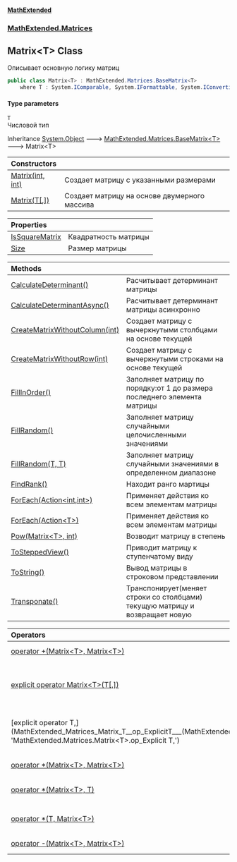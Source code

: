 #### [MathExtended](index.md 'index')
### [MathExtended.Matrices](MathExtended_Matrices.md 'MathExtended.Matrices')
## Matrix&lt;T&gt; Class
Описывает основную логику матриц  
```csharp
public class Matrix<T> : MathExtended.Matrices.BaseMatrix<T>
    where T : System.IComparable, System.IFormattable, System.IConvertible, System.IComparable<T>, System.IEquatable<T>
```
#### Type parameters
<a name='MathExtended_Matrices_Matrix_T__T'></a>
`T`  
Числовой тип
  

Inheritance [System.Object](https://docs.microsoft.com/en-us/dotnet/api/System.Object 'System.Object') &#129106; [MathExtended.Matrices.BaseMatrix&lt;](MathExtended_Matrices_BaseMatrix_T_.md 'MathExtended.Matrices.BaseMatrix&lt;T&gt;')[T](MathExtended_Matrices_Matrix_T_.md#MathExtended_Matrices_Matrix_T__T 'MathExtended.Matrices.Matrix&lt;T&gt;.T')[&gt;](MathExtended_Matrices_BaseMatrix_T_.md 'MathExtended.Matrices.BaseMatrix&lt;T&gt;') &#129106; Matrix&lt;T&gt;  

| Constructors | |
| :--- | :--- |
| [Matrix(int, int)](MathExtended_Matrices_Matrix_T__Matrix(int_int).md 'MathExtended.Matrices.Matrix&lt;T&gt;.Matrix(int, int)') | Создает матрицу с указанными размерами<br/> |
| [Matrix(T[,])](MathExtended_Matrices_Matrix_T__Matrix(T___).md 'MathExtended.Matrices.Matrix&lt;T&gt;.Matrix(T[,])') | Создает матрицу на основе двумерного массива <br/> |

| Properties | |
| :--- | :--- |
| [IsSquareMatrix](MathExtended_Matrices_Matrix_T__IsSquareMatrix.md 'MathExtended.Matrices.Matrix&lt;T&gt;.IsSquareMatrix') | Квадратность матрицы<br/> |
| [Size](MathExtended_Matrices_Matrix_T__Size.md 'MathExtended.Matrices.Matrix&lt;T&gt;.Size') | Размер матрицы<br/> |

| Methods | |
| :--- | :--- |
| [CalculateDeterminant()](MathExtended_Matrices_Matrix_T__CalculateDeterminant().md 'MathExtended.Matrices.Matrix&lt;T&gt;.CalculateDeterminant()') | Расчитывает детерминант матрицы<br/> |
| [CalculateDeterminantAsync()](MathExtended_Matrices_Matrix_T__CalculateDeterminantAsync().md 'MathExtended.Matrices.Matrix&lt;T&gt;.CalculateDeterminantAsync()') | Расчитывает детерминант матрицы асинхронно<br/> |
| [CreateMatrixWithoutColumn(int)](MathExtended_Matrices_Matrix_T__CreateMatrixWithoutColumn(int).md 'MathExtended.Matrices.Matrix&lt;T&gt;.CreateMatrixWithoutColumn(int)') | Создает матрицу с вычеркнутыми столбцами на основе текущей<br/> |
| [CreateMatrixWithoutRow(int)](MathExtended_Matrices_Matrix_T__CreateMatrixWithoutRow(int).md 'MathExtended.Matrices.Matrix&lt;T&gt;.CreateMatrixWithoutRow(int)') | Создает матрицу с вычеркнутыми строками на основе текущей<br/> |
| [FillInOrder()](MathExtended_Matrices_Matrix_T__FillInOrder().md 'MathExtended.Matrices.Matrix&lt;T&gt;.FillInOrder()') | Заполняет матрицу по порядку:от 1 до размера последнего элемента матрицы<br/> |
| [FillRandom()](MathExtended_Matrices_Matrix_T__FillRandom().md 'MathExtended.Matrices.Matrix&lt;T&gt;.FillRandom()') | Заполняет матрицу случайными целочисленными значениями<br/> |
| [FillRandom(T, T)](MathExtended_Matrices_Matrix_T__FillRandom(T_T).md 'MathExtended.Matrices.Matrix&lt;T&gt;.FillRandom(T, T)') | Заполняет матрицу случайными значениями в определенном диапазоне<br/> |
| [FindRank()](MathExtended_Matrices_Matrix_T__FindRank().md 'MathExtended.Matrices.Matrix&lt;T&gt;.FindRank()') | Находит ранго мартицы<br/> |
| [ForEach(Action&lt;int,int&gt;)](MathExtended_Matrices_Matrix_T__ForEach(System_Action_int_int_).md 'MathExtended.Matrices.Matrix&lt;T&gt;.ForEach(System.Action&lt;int,int&gt;)') | Применяет действия ко всем элементам матрицы<br/> |
| [ForEach(Action&lt;T&gt;)](MathExtended_Matrices_Matrix_T__ForEach(System_Action_T_).md 'MathExtended.Matrices.Matrix&lt;T&gt;.ForEach(System.Action&lt;T&gt;)') | Применяет действия ко всем элементам матрицы<br/> |
| [Pow(Matrix&lt;T&gt;, int)](MathExtended_Matrices_Matrix_T__Pow(MathExtended_Matrices_Matrix_T__int).md 'MathExtended.Matrices.Matrix&lt;T&gt;.Pow(MathExtended.Matrices.Matrix&lt;T&gt;, int)') | Возводит матрицу в степень<br/> |
| [ToSteppedView()](MathExtended_Matrices_Matrix_T__ToSteppedView().md 'MathExtended.Matrices.Matrix&lt;T&gt;.ToSteppedView()') | Приводит матрицу к ступенчатому виду<br/> |
| [ToString()](MathExtended_Matrices_Matrix_T__ToString().md 'MathExtended.Matrices.Matrix&lt;T&gt;.ToString()') | Вывод матрицы в строковом представлении<br/> |
| [Transponate()](MathExtended_Matrices_Matrix_T__Transponate().md 'MathExtended.Matrices.Matrix&lt;T&gt;.Transponate()') | Транспонирует(меняет строки со столбцами) текущую матрицу и возвращает новую<br/> |

| Operators | |
| :--- | :--- |
| [operator +(Matrix&lt;T&gt;, Matrix&lt;T&gt;)](MathExtended_Matrices_Matrix_T__op_Addition(MathExtended_Matrices_Matrix_T__MathExtended_Matrices_Matrix_T_).md 'MathExtended.Matrices.Matrix&lt;T&gt;.op_Addition(MathExtended.Matrices.Matrix&lt;T&gt;, MathExtended.Matrices.Matrix&lt;T&gt;)') | Суммирует две матрицы<br/> |
| [explicit operator Matrix&lt;T&gt;(T[,])](MathExtended_Matrices_Matrix_T__op_ExplicitMathExtended_Matrices_Matrix_T_(T___).md 'MathExtended.Matrices.Matrix&lt;T&gt;.op_Explicit MathExtended.Matrices.Matrix&lt;T&gt;(T[,])') | Явно приводит двумерный массив к [Matrix&lt;T&gt;](MathExtended_Matrices_Matrix_T_.md 'MathExtended.Matrices.Matrix&lt;T&gt;') |
| [explicit operator T[,](Matrix&lt;T&gt;)](MathExtended_Matrices_Matrix_T__op_ExplicitT___(MathExtended_Matrices_Matrix_T_).md 'MathExtended.Matrices.Matrix&lt;T&gt;.op_Explicit T[,](MathExtended.Matrices.Matrix&lt;T&gt;)') | Явно приводит [Matrix&lt;T&gt;](MathExtended_Matrices_Matrix_T_.md 'MathExtended.Matrices.Matrix&lt;T&gt;') к двумерному массиву<br/> |
| [operator *(Matrix&lt;T&gt;, Matrix&lt;T&gt;)](MathExtended_Matrices_Matrix_T__op_Multiply(MathExtended_Matrices_Matrix_T__MathExtended_Matrices_Matrix_T_).md 'MathExtended.Matrices.Matrix&lt;T&gt;.op_Multiply(MathExtended.Matrices.Matrix&lt;T&gt;, MathExtended.Matrices.Matrix&lt;T&gt;)') | Перемножает матрицы<br/> |
| [operator *(Matrix&lt;T&gt;, T)](MathExtended_Matrices_Matrix_T__op_Multiply(MathExtended_Matrices_Matrix_T__T).md 'MathExtended.Matrices.Matrix&lt;T&gt;.op_Multiply(MathExtended.Matrices.Matrix&lt;T&gt;, T)') | Умножает матрицу на число<br/> |
| [operator *(T, Matrix&lt;T&gt;)](MathExtended_Matrices_Matrix_T__op_Multiply(T_MathExtended_Matrices_Matrix_T_).md 'MathExtended.Matrices.Matrix&lt;T&gt;.op_Multiply(T, MathExtended.Matrices.Matrix&lt;T&gt;)') | Умножает матрицу на число<br/> |
| [operator -(Matrix&lt;T&gt;, Matrix&lt;T&gt;)](MathExtended_Matrices_Matrix_T__op_Subtraction(MathExtended_Matrices_Matrix_T__MathExtended_Matrices_Matrix_T_).md 'MathExtended.Matrices.Matrix&lt;T&gt;.op_Subtraction(MathExtended.Matrices.Matrix&lt;T&gt;, MathExtended.Matrices.Matrix&lt;T&gt;)') | Разность матриц<br/> |
